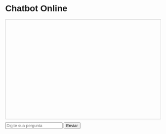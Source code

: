 <!DOCTYPE html>
<html lang="pt-BR">
<head>
    <meta charset="UTF-8">
    <title>Chatbot Online</title>
    <style>
        body {
            font-family: Arial, sans-serif;
            margin: 20px;
        }
        #chat {
            border: 1px solid #ccc;
            padding: 10px;
            height: 300px;
            overflow-y: scroll;
        }
        #inputArea {
            margin-top: 10px;
        }
        #newResponseArea {
            display: none; /* Oculta a área inicialmente */
            margin-top: 10px;
        }
    </style>
</head>
<body>
    <h1>Chatbot Online</h1>
    <div id="chat"></div>
    <div id="inputArea">
        <input type="text" id="pergunta" placeholder="Digite sua pergunta">
        <button onclick="sendQuestion()">Enviar</button>
    </div>
    <div id="newResponseArea">
        <h3>Adicionar Nova Resposta</h3>
        <label for="newPergunta">Pergunta:</label>
        <input type="text" id="newPergunta">
        <label for="newResposta">Resposta:</label>
        <input type="text" id="newResposta">
        <button onclick="saveNewResponse()">Salvar</button>
    </div>
    <script>
        function sendQuestion() {
            const pergunta = document.getElementById('pergunta').value;
            fetch('/ask', {
                method: 'POST',
                headers: {'Content-Type': 'application/x-www-form-urlencoded'},
                body: new URLSearchParams({pergunta: pergunta})
            })
            .then(response => response.json())
            .then(data => {
                const chat = document.getElementById('chat');
                chat.innerHTML += `<div>Você: ${pergunta}</div>`;

                // Verifica se a resposta é para ensinar uma nova resposta
                if (data.resposta.includes("Você deseja me ensinar uma nova resposta?")) {
                    chat.innerHTML += `<div>Chatbot: ${data.resposta}</div>`;
                    document.getElementById('newResponseArea').style.display = 'block'; // Mostra a área para nova resposta
                } else {
                    chat.innerHTML += `<div>Chatbot: ${data.resposta}</div>`;
                    document.getElementById('newResponseArea').style.display = 'none'; // Esconde a área para nova resposta
                }

                // Adiciona a reprodução de áudio
                const audio = new Audio(data.audio);
                audio.play();

                document.getElementById('pergunta').value = '';
                chat.scrollTop = chat.scrollHeight;
            });
        }

        function saveNewResponse() {
            const pergunta = document.getElementById('newPergunta').value;
            const resposta = document.getElementById('newResposta').value;
            fetch('/add', {
                method: 'POST',
                headers: {'Content-Type': 'application/x-www-form-urlencoded'},
                body: new URLSearchParams({pergunta: pergunta, resposta: resposta})
            })
            .then(response => response.json())
            .then(data => {
                const chat = document.getElementById('chat');
                chat.innerHTML += `<div>Chatbot: ${data.resposta}</div>`;
                document.getElementById('newPergunta').value = '';
                document.getElementById('newResposta').value = '';
                document.getElementById('newResponseArea').style.display = 'none'; // Esconde a área após salvar
                chat.scrollTop = chat.scrollHeight;
            });
        }
    </script>
</body>
</html>
